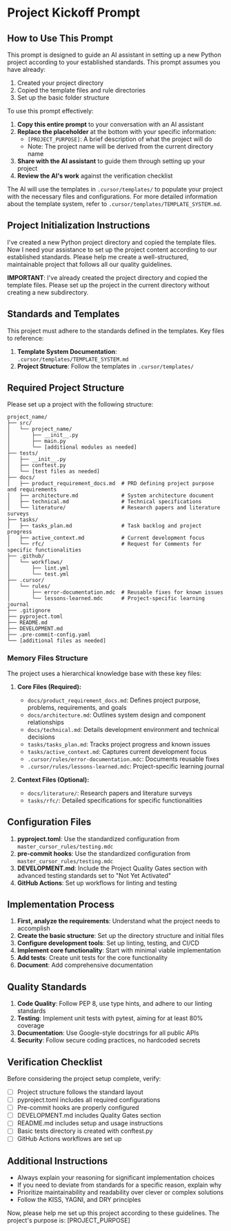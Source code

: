 # Project Kickoff Prompt

## How to Use This Prompt

This prompt is designed to guide an AI assistant in setting up a new Python project according to your established standards. This prompt assumes you have already:

1. Created your project directory
2. Copied the template files and rule directories
3. Set up the basic folder structure

To use this prompt effectively:

1. **Copy this entire prompt** to your conversation with an AI assistant
2. **Replace the placeholder** at the bottom with your specific information:
   - `[PROJECT_PURPOSE]`: A brief description of what the project will do
   - Note: The project name will be derived from the current directory name
3. **Share with the AI assistant** to guide them through setting up your project
4. **Review the AI's work** against the verification checklist

The AI will use the templates in `.cursor/templates/` to populate your project with the necessary files and configurations. For more detailed information about the template system, refer to `.cursor/templates/TEMPLATE_SYSTEM.md`.

## Project Initialization Instructions

I've created a new Python project directory and copied the template files. Now I need your assistance to set up the project content according to our established standards. Please help me create a well-structured, maintainable project that follows all our quality guidelines.

**IMPORTANT**: I've already created the project directory and copied the template files. Please set up the project in the current directory without creating a new subdirectory.

## Standards and Templates

This project must adhere to the standards defined in the templates. Key files to reference:

1. **Template System Documentation**: `.cursor/templates/TEMPLATE_SYSTEM.md`
2. **Project Structure**: Follow the templates in `.cursor/templates/`

## Required Project Structure

Please set up a project with the following structure:

```
project_name/
├── src/
│   └── project_name/
│       ├── __init__.py
│       ├── main.py
│       └── [additional modules as needed]
├── tests/
│   ├── __init__.py
│   ├── conftest.py
│   └── [test files as needed]
├── docs/
│   ├── product_requirement_docs.md  # PRD defining project purpose and requirements
│   ├── architecture.md              # System architecture document
│   ├── technical.md                 # Technical specifications
│   └── literature/                  # Research papers and literature surveys
├── tasks/
│   ├── tasks_plan.md                # Task backlog and project progress
│   ├── active_context.md            # Current development focus
│   └── rfc/                         # Request for Comments for specific functionalities
├── .github/
│   └── workflows/
│       ├── lint.yml
│       └── test.yml
├── .cursor/
│   └── rules/
│       ├── error-documentation.mdc  # Reusable fixes for known issues
│       └── lessons-learned.mdc      # Project-specific learning journal
├── .gitignore
├── pyproject.toml
├── README.md
├── DEVELOPMENT.md
├── .pre-commit-config.yaml
└── [additional files as needed]
```

### Memory Files Structure

The project uses a hierarchical knowledge base with these key files:

1. **Core Files (Required):**
   - `docs/product_requirement_docs.md`: Defines project purpose, problems, requirements, and goals
   - `docs/architecture.md`: Outlines system design and component relationships
   - `docs/technical.md`: Details development environment and technical decisions
   - `tasks/tasks_plan.md`: Tracks project progress and known issues
   - `tasks/active_context.md`: Captures current development focus
   - `.cursor/rules/error-documentation.mdc`: Documents reusable fixes
   - `.cursor/rules/lessons-learned.mdc`: Project-specific learning journal

2. **Context Files (Optional):**
   - `docs/literature/`: Research papers and literature surveys
   - `tasks/rfc/`: Detailed specifications for specific functionalities

## Configuration Files

1. **pyproject.toml**: Use the standardized configuration from `master_cursor_rules/testing.mdc`
2. **pre-commit hooks**: Use the standardized configuration from `master_cursor_rules/testing.mdc`
3. **DEVELOPMENT.md**: Include the Project Quality Gates section with advanced testing standards set to "Not Yet Activated"
4. **GitHub Actions**: Set up workflows for linting and testing

## Implementation Process

1. **First, analyze the requirements**: Understand what the project needs to accomplish
2. **Create the basic structure**: Set up the directory structure and initial files
3. **Configure development tools**: Set up linting, testing, and CI/CD
4. **Implement core functionality**: Start with minimal viable implementation
5. **Add tests**: Create unit tests for the core functionality
6. **Document**: Add comprehensive documentation

## Quality Standards

1. **Code Quality**: Follow PEP 8, use type hints, and adhere to our linting standards
2. **Testing**: Implement unit tests with pytest, aiming for at least 80% coverage
3. **Documentation**: Use Google-style docstrings for all public APIs
4. **Security**: Follow secure coding practices, no hardcoded secrets

## Verification Checklist

Before considering the project setup complete, verify:

- [ ] Project structure follows the standard layout
- [ ] pyproject.toml includes all required configurations
- [ ] Pre-commit hooks are properly configured
- [ ] DEVELOPMENT.md includes Quality Gates section
- [ ] README.md includes setup and usage instructions
- [ ] Basic tests directory is created with conftest.py
- [ ] GitHub Actions workflows are set up

## Additional Instructions

- Always explain your reasoning for significant implementation choices
- If you need to deviate from standards for a specific reason, explain why
- Prioritize maintainability and readability over clever or complex solutions
- Follow the KISS, YAGNI, and DRY principles

Now, please help me set up this project according to these guidelines.
The project's purpose is: [PROJECT_PURPOSE]

